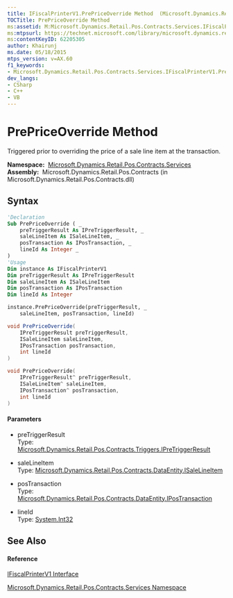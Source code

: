```yaml
---
title: IFiscalPrinterV1.PrePriceOverride Method  (Microsoft.Dynamics.Retail.Pos.Contracts.Services)
TOCTitle: PrePriceOverride Method
ms:assetid: M:Microsoft.Dynamics.Retail.Pos.Contracts.Services.IFiscalPrinterV1.PrePriceOverride(Microsoft.Dynamics.Retail.Pos.Contracts.Triggers.IPreTriggerResult,Microsoft.Dynamics.Retail.Pos.Contracts.DataEntity.ISaleLineItem,Microsoft.Dynamics.Retail.Pos.Contracts.DataEntity.IPosTransaction,System.Int32)
ms:mtpsurl: https://technet.microsoft.com/library/microsoft.dynamics.retail.pos.contracts.services.ifiscalprinterv1.prepriceoverride(v=AX.60)
ms:contentKeyID: 62205305
author: Khairunj
ms.date: 05/18/2015
mtps_version: v=AX.60
f1_keywords:
- Microsoft.Dynamics.Retail.Pos.Contracts.Services.IFiscalPrinterV1.PrePriceOverride
dev_langs:
- CSharp
- C++
- VB
---
```


# PrePriceOverride Method

Triggered prior to overriding the price of a sale line item at the transaction.

**Namespace:**  [Microsoft.Dynamics.Retail.Pos.Contracts.Services](microsoft-dynamics-retail-pos-contracts-services-namespace.md)  
**Assembly:**  Microsoft.Dynamics.Retail.Pos.Contracts (in Microsoft.Dynamics.Retail.Pos.Contracts.dll)

## Syntax

``` vb
'Declaration
Sub PrePriceOverride ( _
    preTriggerResult As IPreTriggerResult, _
    saleLineItem As ISaleLineItem, _
    posTransaction As IPosTransaction, _
    lineId As Integer _
)
'Usage
Dim instance As IFiscalPrinterV1
Dim preTriggerResult As IPreTriggerResult
Dim saleLineItem As ISaleLineItem
Dim posTransaction As IPosTransaction
Dim lineId As Integer

instance.PrePriceOverride(preTriggerResult, _
    saleLineItem, posTransaction, lineId)
```

``` csharp
void PrePriceOverride(
    IPreTriggerResult preTriggerResult,
    ISaleLineItem saleLineItem,
    IPosTransaction posTransaction,
    int lineId
)
```

``` c++
void PrePriceOverride(
    IPreTriggerResult^ preTriggerResult, 
    ISaleLineItem^ saleLineItem, 
    IPosTransaction^ posTransaction, 
    int lineId
)
```

#### Parameters

  - preTriggerResult  
    Type: [Microsoft.Dynamics.Retail.Pos.Contracts.Triggers.IPreTriggerResult](ipretriggerresult-interface-microsoft-dynamics-retail-pos-contracts-triggers.md)  

<!-- end list -->

  - saleLineItem  
    Type: [Microsoft.Dynamics.Retail.Pos.Contracts.DataEntity.ISaleLineItem](isalelineitem-interface-microsoft-dynamics-retail-pos-contracts-dataentity.md)  

<!-- end list -->

  - posTransaction  
    Type: [Microsoft.Dynamics.Retail.Pos.Contracts.DataEntity.IPosTransaction](ipostransaction-interface-microsoft-dynamics-retail-pos-contracts-dataentity.md)  

<!-- end list -->

  - lineId  
    Type: [System.Int32](https://technet.microsoft.com/library/td2s409d\(v=ax.60\))  

## See Also

#### Reference

[IFiscalPrinterV1 Interface](ifiscalprinterv1-interface-microsoft-dynamics-retail-pos-contracts-services.md)

[Microsoft.Dynamics.Retail.Pos.Contracts.Services Namespace](microsoft-dynamics-retail-pos-contracts-services-namespace.md)

